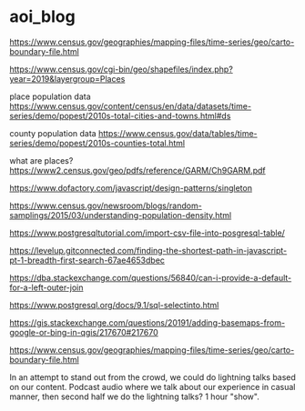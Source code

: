 # aoi_blog

https://www.census.gov/geographies/mapping-files/time-series/geo/carto-boundary-file.html

https://www.census.gov/cgi-bin/geo/shapefiles/index.php?year=2019&layergroup=Places

place population data
https://www.census.gov/content/census/en/data/datasets/time-series/demo/popest/2010s-total-cities-and-towns.html#ds

county population data
https://www.census.gov/data/tables/time-series/demo/popest/2010s-counties-total.html

what are places?
https://www2.census.gov/geo/pdfs/reference/GARM/Ch9GARM.pdf


https://www.dofactory.com/javascript/design-patterns/singleton

https://www.census.gov/newsroom/blogs/random-samplings/2015/03/understanding-population-density.html

https://www.postgresqltutorial.com/import-csv-file-into-posgresql-table/

https://levelup.gitconnected.com/finding-the-shortest-path-in-javascript-pt-1-breadth-first-search-67ae4653dbec

https://dba.stackexchange.com/questions/56840/can-i-provide-a-default-for-a-left-outer-join

https://www.postgresql.org/docs/9.1/sql-selectinto.html

https://gis.stackexchange.com/questions/20191/adding-basemaps-from-google-or-bing-in-qgis/217670#217670

https://www.census.gov/geographies/mapping-files/time-series/geo/carto-boundary-file.html


In an attempt to stand out from the crowd, we could do lightning talks based on our content. Podcast audio where we talk about our experience in casual manner, then second half we do the lightning talks? 1 hour "show".